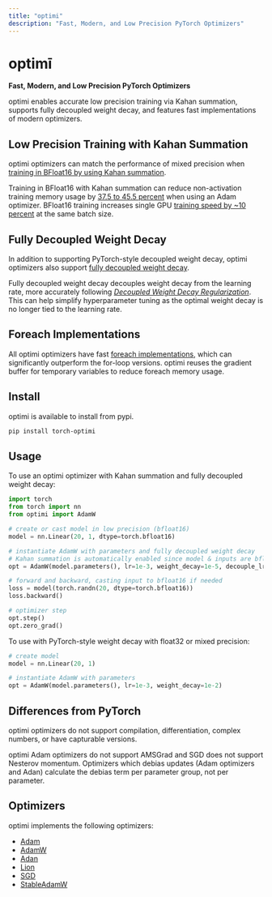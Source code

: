 ```yaml
---
title: "optimi"
description: "Fast, Modern, and Low Precision PyTorch Optimizers"
---
```


# optimī

**Fast, Modern, and Low Precision PyTorch Optimizers**

optimi enables accurate low precision training via Kahan summation, supports fully decoupled weight decay, and features fast implementations of modern optimizers.

## Low Precision Training with Kahan Summation

optimi optimizers can match the performance of mixed precision when [training in BFloat16 by using Kahan summation](kahan_summation.md).

Training in BFloat16 with Kahan summation can reduce non-activation training memory usage by [37.5 to 45.5 percent](kahan_summation.md/#memory-savings) when using an Adam optimizer. BFloat16 training increases single GPU [training speed by ~10 percent](kahan_summation.md/#training-speedup) at the same batch size.

## Fully Decoupled Weight Decay

In addition to supporting PyTorch-style decoupled weight decay, optimi optimizers also support [fully decoupled weight decay](fully_decoupled_weight_decay.md).

Fully decoupled weight decay decouples weight decay from the learning rate, more accurately following [*Decoupled Weight Decay Regularization*](https://arxiv.org/abs/1711.05101). This can help simplify hyperparameter tuning as the optimal weight decay is no longer tied to the learning rate.

## Foreach Implementations

All optimi optimizers have fast [foreach implementations](foreach.md), which can significantly outperform the for-loop versions. optimi reuses the gradient buffer for temporary variables to reduce foreach memory usage.

## Install

optimi is available to install from pypi.

```bash
pip install torch-optimi
```

## Usage

To use an optimi optimizer with Kahan summation and fully decoupled weight decay:

```python
import torch
from torch import nn
from optimi import AdamW

# create or cast model in low precision (bfloat16)
model = nn.Linear(20, 1, dtype=torch.bfloat16)

# instantiate AdamW with parameters and fully decoupled weight decay
# Kahan summation is automatically enabled since model & inputs are bfloat16
opt = AdamW(model.parameters(), lr=1e-3, weight_decay=1e-5, decouple_lr=True)

# forward and backward, casting input to bfloat16 if needed
loss = model(torch.randn(20, dtype=torch.bfloat16))
loss.backward()

# optimizer step
opt.step()
opt.zero_grad()
```

To use with PyTorch-style weight decay with float32 or mixed precision:

```python
# create model
model = nn.Linear(20, 1)

# instantiate AdamW with parameters
opt = AdamW(model.parameters(), lr=1e-3, weight_decay=1e-2)
```

## Differences from PyTorch

optimi optimizers do not support compilation, differentiation, complex numbers, or have capturable versions.

optimi Adam optimizers do not support AMSGrad and SGD does not support Nesterov momentum. Optimizers which debias updates (Adam optimizers and Adan) calculate the debias term per parameter group, not per parameter.

## Optimizers

optimi implements the following optimizers:

* [Adam](optimizers/adam.md)
* [AdamW](optimizers/adamw.md)
* [Adan](optimizers/adan.md)
* [Lion](optimizers/lion.md)
* [SGD](optimizers/sgd.md)
* [StableAdamW](optimizers/stableadamw.md)